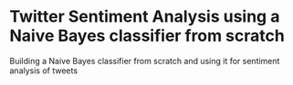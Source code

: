 # Twitter Sentiment Analysis using a Naive Bayes classifier from scratch
Building a Naive Bayes classifier from scratch and using it for sentiment analysis of tweets

